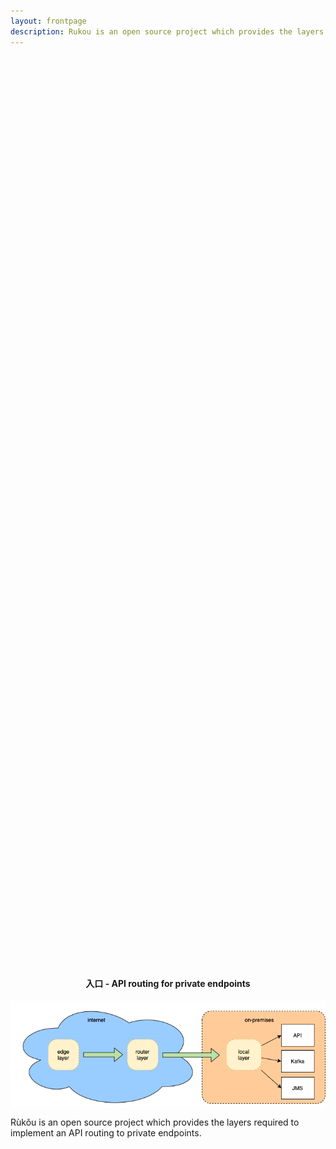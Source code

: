 ```yaml
---
layout: frontpage
description: Rukou is an open source project which provides the layers required to implement an API routing to private endpoints..
---
```

<style>
    @media only screen and (max-width: 617px) {
  img {
    width: 100%
  }
}
</style>
<div class="container" style="min-height:80vh;display:flex;flex-direction: column;align-items: center;justify-content: center;">
<h4>入口 - API routing for private endpoints</h4>
<img src="/assets/rukou-simplified.png" alt="rukou simplified view">
<p>Rùkǒu is an open source project which provides the layers required to implement an API routing to private endpoints.</p>
</div>
